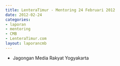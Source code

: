 ```yaml
---
title: LenteraTimur - Mentoring 24 Februari 2012
date: 2012-02-24
categories:
- laporan
- mentoring
- CMB
- LenteraTimur.com
layout: laporancmb
---
```


* Jagongan Media Rakyat Yogyakarta
